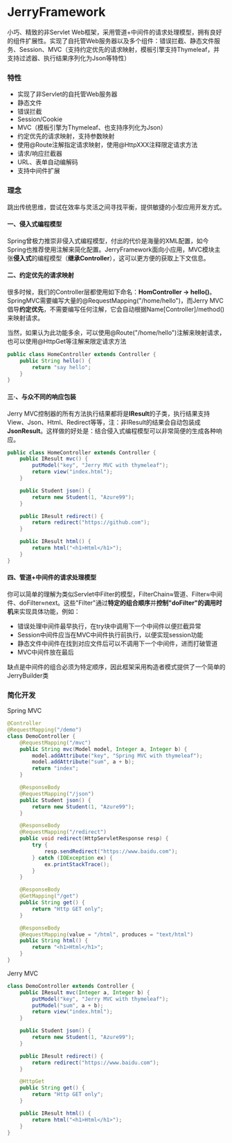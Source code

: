 # JerryFramework

小巧、精致的非Servlet Web框架，采用管道+中间件的请求处理模型，拥有良好的组件扩展性。实现了自托管Web服务器以及多个组件：错误拦截、静态文件服务、Session、MVC（支持约定优先的请求映射，模板引擎支持Thymeleaf，并支持过滤器、执行结果序列化为Json等特性）

### 特性

- 实现了非Servlet的自托管Web服务器
- 静态文件
- 错误拦截
- Session/Cookie
- MVC（模板引擎为Thymeleaf、也支持序列化为Json）
- 约定优先的请求映射，支持参数映射
- 使用@Route注解指定请求映射，使用@HttpXXX注释限定请求方法
- 请求/响应拦截器
- URL、表单自动编解码
- 支持中间件扩展

### 理念

跳出传统思维，尝试在效率与灵活之间寻找平衡，提供敏捷的小型应用开发方式。

#### 一、侵入式编程模型

Spring曾极力推崇非侵入式编程模型，付出的代价是海量的XML配置，如今Spring也推荐使用注解来简化配置。JerryFramework面向小应用，MVC模块主张**侵入式**的编程模型（**继承Controller**），这可以更方便的获取上下文信息。

#### 二、约定优先的请求映射

很多时候，我们的Controller层都使用如下命名：**HomController -> hello()**。SpringMVC需要编写大量的@RequestMapping("/home/hello")，而Jerry MVC倡导**约定优先**，不需要编写任何注解，它会自动根据Name[Controller]/method()来映射请求。

当然，如果认为此功能多余，可以使用@Route("/home/hello")注解来映射请求，也可以使用@HttpGet等注解来限定请求方法

```java
public class HomeController extends Controller {
    public String hello() {
        return "say hello";
    }
}
```

#### 三·、与众不同的响应包装

Jerry MVC控制器的所有方法执行结果都将是**IResult**的子类，执行结果支持View、Json、Html、Redirect等等，注：非IResult的结果会自动包装成**JsonResult**。这样做的好处是：结合侵入式编程模型可以非常简便的生成各种响应。

```Java
public class HomeController extends Controller {
    public IResult mvc() {
        putModel("key", "Jerry MVC with thymeleaf");
        return view("index.html");
    }

    public Student json() {
        return new Student(1, "Azure99");
    }

    public IResult redirect() {
        return redirect("https://github.com");
    }

    public IResult html() {
        return html("<h1>Html</h1>");
    }
}
```

#### 四、管道+中间件的请求处理模型

你可以简单的理解为类似Servlet中Filter的模型，FilterChain≈管道、Filter≈中间件、doFilter≈next。这些"Filter"通过**特定的组合顺序**并**控制"doFilter"的调用时机**来实现具体功能，例如：

- 错误处理中间件最早执行，在try块中调用下一个中间件以便拦截异常
- Session中间件应当在MVC中间件执行前执行，以便实现session功能
- 静态文件中间件在找到对应文件后可以不调用下一个中间件，进而打破管道
- MVC中间件放在最后

缺点是中间件的组合必须为特定顺序，因此框架采用构造者模式提供了一个简单的JerryBuilder类

### 简化开发

Spring MVC

```java
@Controller
@RequestMapping("/demo")
class DemoController {
    @RequestMapping("/mvc")
    public String mvc(Model model, Integer a, Integer b) {
        model.addAttribute("key", "Spring MVC with thymeleaf");
        model.addAttribute("sum", a + b);
        return "index";
    }

    @ResponseBody
    @RequestMapping("/json")
    public Student json() {
        return new Student(1, "Azure99");
    }

    @ResponseBody
    @RequestMapping("/redirect")
    public void redirect(HttpServletResponse resp) {
        try {
            resp.sendRedirect("https://www.baidu.com");
        } catch (IOException ex) {
            ex.printStackTrace();
        }
    }

    @ResponseBody
    @GetMapping("/get")
    public String get() {
        return "Http GET only";
    }

    @ResponseBody
    @RequestMapping(value = "/html", produces = "text/html")
    public String html() {
        return "<h1>Html</h1>";
    }
}
```

Jerry MVC

```java
class DemoController extends Controller {
    public IResult mvc(Integer a, Integer b) {
        putModel("key", "Jerry MVC with thymeleaf");
        putModel("sum", a + b);
        return view("index.html");
    }

    public Student json() {
        return new Student(1, "Azure99");
    }

    public IResult redirect() {
        return redirect("https://www.baidu.com");
    }

    @HttpGet
    public String get() {
        return "Http GET only";
    }

    public IResult html() {
        return html("<h1>Html</h1>");
    }
}
```
